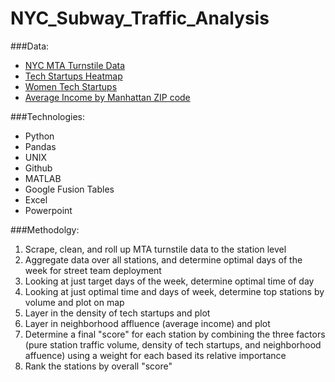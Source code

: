# NYC_Subway_Traffic_Analysis

###Data:  
 - [NYC MTA Turnstile Data](http://web.mta.info/developers/turnstile.html)  
 - [Tech Startups Heatmap](http://www.1776.vc/reports/innovation-that-matters/)  
 - [Women Tech Startups](https://www.cbinsights.com)  
 - [Average Income by Manhattan ZIP code](http://zipatlas.com/us/ny/new-york/zip-code-comparison/average-income-per-person.htm)  

###Technologies:  
 - Python  
 - Pandas  
 - UNIX  
 - Github  
 - MATLAB  
 - Google Fusion Tables  
 - Excel  
 - Powerpoint  

###Methodolgy:  
 1. Scrape, clean, and roll up MTA turnstile data to the station level  
 2. Aggregate data over all stations, and determine optimal days of the week for street team deployment  
 3. Looking at just target days of the week, determine optimal time of day  
 4. Looking at just optimal time and days of week, determine top stations by volume and plot on map  
 5. Layer in the density of tech startups and plot  
 6. Layer in neighborhood affluence (average income) and plot  
 7. Determine a final "score" for each station by combining the three factors (pure station traffic volume, density of tech startups, and neighborhood affuence) using a weight for each based its relative importance  
 8. Rank the stations by overall "score"
